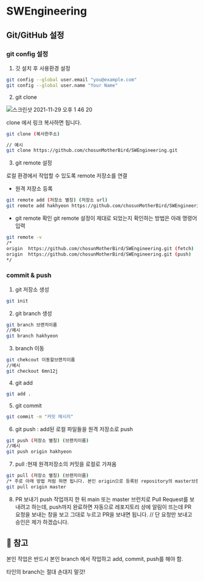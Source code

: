 # SWEngineering

## Git/GitHub 설정

### git config 설정

1. 깃 설치 후 사용환경 설정

```bash
git config --global user.email "you@example.com"
git config --global user.name "Your Name"
```

2. git clone

![스크린샷 2021-11-29 오후 1 46 20](https://user-images.githubusercontent.com/60968342/143810432-335add9c-efc3-466f-b113-5d5042c241e1.png)

clone 에서 링크 복사하면 됩니다.

```bash
git clone (복사한주소)

// 예시
git clone https://github.com/chosunMotherBird/SWEngineering.git
```

3. git remote 설정

로컬 환경에서 작업할 수 있도록 remote 저장소를 연결

- 원격 저장소 등록

```bash
git remote add (저장소 별칭) (저장소 url)
git remote add hakhyeon https://github.com/chosunMotherBird/SWEngineering.git
```

- git remote 확인 git remote 설정이 제대로 되었는지 확인하는 방법은 아래 명령어 입력

```bash
git remote -v
/*
origin  https://github.com/chosunMotherBird/SWEngineering.git (fetch)
origin  https://github.com/chosunMotherBird/SWEngineering.git (push)
*/
```

### commit & push

1. git 저장소 생성

```bash
git init
```

2. git branch 생성

```bash
git branch 브랜치이름
//예시
git branch hakhyeon
```

3. branch 이동

```bash
git chekcout 이동할브랜치이름
//예시
git checkout 6mn12j
```

4. git add

```bash
git add .
```

5. git commit

```bash
git commit -m "커밋 메시지"
```

6. git push : add된 로컬 파일들을 원격 저장소로 push

```bash
git push (저장소 별칭) (브랜치이름)
//예시
git push origin hakhyeon
```

7. pull :현재 원격저장소의 커밋을 로컬로 가져옴

```bash
git pull (저장소 별칭) (브랜치이름)
/* 주로 아래 방법 처럼 하면 됩니다. 본인 origin으로 등록된 repository의 master브랜치 에서 pull 땡겨옴 */
git pull origin master
```

8. PR 보내기
   push 작업까지 한 뒤 main 또는 master 브런치로 Pull Request를 보내려고 하는데, push까지 완료하면 자동으로 레포지토리 상에 알림이 뜨는데 PR 요청을 보내는 창을 보고 그대로 누르고 PR을 보내면 됩니다.
   // 단 요청만 보내고 승인은 제가 하겠습니다.

## 📌 참고

본인 작업은 반드시 본인 branch 에서 작업하고 add, commit, push를 해야 함.

타인의 branch는 절대 손대지 말것!
